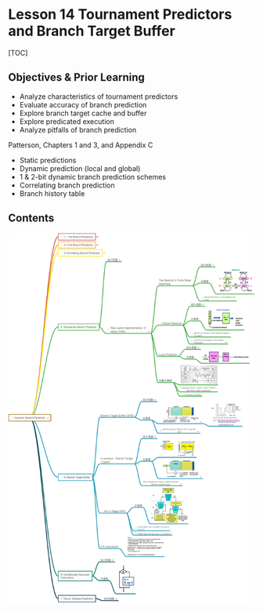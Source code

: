 # Lesson 14 Tournament Predictors and Branch Target Buffer

[TOC]

## Objectives &  Prior Learning
* Analyze characteristics of tournament predictors
* Evaluate accuracy of branch prediction
* Explore branch target cache and buffer
* Explore predicated execution
* Analyze pitfalls of branch prediction

Patterson, Chapters 1 and 3, and Appendix C
* Static predictions
* Dynamic prediction (local and global)
* 1 & 2-bit dynamic branch prediction schemes 
* Correlating branch prediction
* Branch history table

## Contents

![](image/lec14.png)